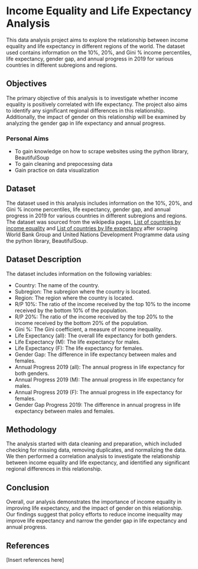 # Income Equality and Life Expectancy Analysis
This data analysis project aims to explore the relationship between income equality and life expectancy in different regions of the world. The dataset used contains information on the 10%, 20%, and Gini % income percentiles, life expectancy, gender gap, and annual progress in 2019 for various countries in different subregions and regions.

## Objectives
The primary objective of this analysis is to investigate whether income equality is positively correlated with life expectancy. The project also aims to identify any significant regional differences in this relationship. Additionally, the impact of gender on this relationship will be examined by analyzing the gender gap in life expectancy and annual progress.

### Personal Aims
- To gain knowledge on how to scrape websites using the python library, BeautifulSoup
- To gain cleaning and prepocessing data 
- Gain practice on data visualization

## Dataset
The dataset used in this analysis includes information on the 10%, 20%, and Gini % income percentiles, life expectancy, gender gap, and annual progress in 2019 for various countries in different subregions and regions. The dataset was sourced from the wikipedia pages, [List of countries by income equality](https://en.wikipedia.org/wiki/List_of_countries_by_income_equality) and [List of countries by life expectancy](https://en.wikipedia.org/wiki/List_of_countries_by_life_expectancy#United_Nations_(2021)) after scraping World Bank Group and United Nations Development Programme data using the python library, BeautifulSoup. 

## Dataset Description
The dataset includes information on the following variables:

- Country: The name of the country.
- Subregion: The subregion where the country is located.
- Region: The region where the country is located.
- R/P 10%: The ratio of the income received by the top 10% to the income received by the bottom 10% of the population.
- R/P 20%: The ratio of the income received by the top 20% to the income received by the bottom 20% of the population.
- Gini %: The Gini coefficient, a measure of income inequality.
- Life Expectancy (all): The overall life expectancy for both genders.
- Life Expectancy (M): The life expectancy for males.
- Life Expectancy (F): The life expectancy for females.
- Gender Gap: The difference in life expectancy between males and females.
- Annual Progress 2019 (all): The annual progress in life expectancy for both genders.
- Annual Progress 2019 (M): The annual progress in life expectancy for males.
- Annual Progress 2019 (F): The annual progress in life expectancy for females.
- Gender Gap Progress 2019: The difference in annual progress in life expectancy between males and females.

## Methodology
The analysis started with data cleaning and preparation, which included checking for missing data, removing duplicates, and normalizing the data. We then performed a correlation analysis to investigate the relationship between income equality and life expectancy, and identified any significant regional differences in this relationship.

## Conclusion
Overall, our analysis demonstrates the importance of income equality in improving life expectancy, and the impact of gender on this relationship. Our findings suggest that policy efforts to reduce income inequality may improve life expectancy and narrow the gender gap in life expectancy and annual progress.

## References
[Insert references here]
